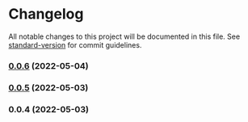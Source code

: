 # Changelog

All notable changes to this project will be documented in this file. See [standard-version](https://github.com/conventional-changelog/standard-version) for commit guidelines.

### [0.0.6](https://github.com/Foreinyel/moon/compare/v0.0.5...v0.0.6) (2022-05-04)

### [0.0.5](https://github.com/Foreinyel/moon/compare/v0.0.4...v0.0.5) (2022-05-03)

### 0.0.4 (2022-05-03)
